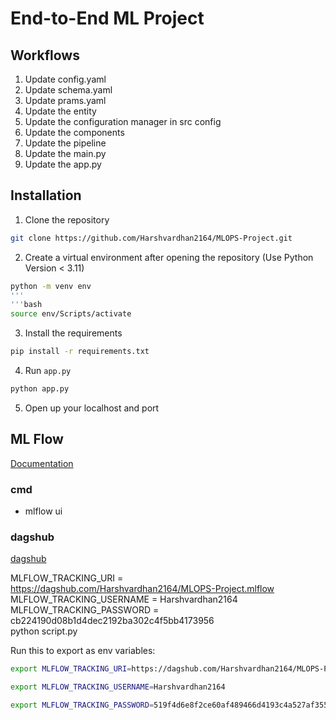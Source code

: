 # End-to-End ML Project

## Workflows

1. Update config.yaml
2. Update schema.yaml
3. Update prams.yaml
4. Update the entity
5. Update the configuration manager in src config
6. Update the components
7. Update the pipeline
8. Update the main.py
9. Update the app.py

## Installation

1. Clone the repository

```bash
git clone https://github.com/Harshvardhan2164/MLOPS-Project.git
```

2. Create a virtual environment after opening the repository (Use Python Version < 3.11)
```bash
python -m venv env
'''
'''bash
source env/Scripts/activate
```

3. Install the requirements
```bash
pip install -r requirements.txt
```

4. Run `app.py`
```bash
python app.py
```

5. Open up your localhost and port

## ML Flow

[Documentation](https://mlflow.org/docs/latest/index.html)

### cmd
- mlflow ui

### dagshub
[dagshub](https://dagshub.com/)

MLFLOW_TRACKING_URI = https://dagshub.com/Harshvardhan2164/MLOPS-Project.mlflow \
MLFLOW_TRACKING_USERNAME = Harshvardhan2164 \
MLFLOW_TRACKING_PASSWORD = cb224190d08b1d4dec2192ba302c4f5bb4173956 \
python script.py

Run this to export as env variables:
```bash
export MLFLOW_TRACKING_URI=https://dagshub.com/Harshvardhan2164/MLOPS-Project.mlflow

export MLFLOW_TRACKING_USERNAME=Harshvardhan2164

export MLFLOW_TRACKING_PASSWORD=519f4d6e8f2ce60af489466d4193c4a527af3554
```